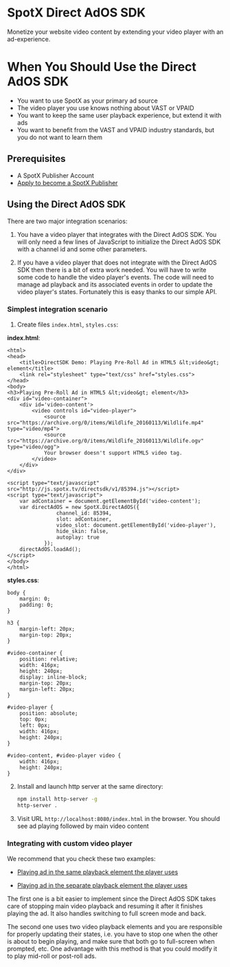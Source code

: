 # SpotX Direct AdOS SDK

 Monetize your website video content by extending your video player with an ad-experience.

# When You Should Use the Direct AdOS SDK

 - You want to use SpotX as your primary ad source
 - The video player you use knows nothing about VAST or VPAID
 - You want to keep the same user playback experience, but extend it with ads
 - You want to benefit from the VAST and VPAID industry standards, but you do not want to learn them

## Prerequisites

* A SpotX Publisher Account
 * [Apply to become a SpotX Publisher](http://www.spotxchange.com/publishers/apply-to-become-a-spotx-publisher/)


## Using the Direct AdOS SDK

  There are two major integration scenarios:

  1. You have a video player that integrates with the Direct AdOS SDK. You will only need a few lines of JavaScript
  to initialize the Direct AdOS SDK with a channel id and some other parameters.

  2. If you have a video player that does not integrate with the Direct AdOS SDK then there is a bit of extra work
  needed. You will have to write some code to handle the video player's events. The code will need to manage ad
  playback and its associated events in order to update the video player's states. Fortunately this is easy thanks
  to our simple API.




### Simplest integration scenario
1. Create files `index.html`, `styles.css`:

  **index.html**:
  ```
  <html>
  <head>
      <title>DirectSDK Demo: Playing Pre-Roll Ad in HTML5 &lt;video&gt; element</title>
      <link rel="stylesheet" type="text/css" href="styles.css">
  </head>
  <body>
  <h3>Playing Pre-Roll Ad in HTML5 &lt;video&gt; element</h3>
  <div id="video-container">
      <div id='video-content'>
          <video controls id="video-player">
              <source src="https://archive.org/0/items/Wildlife_20160113/Wildlife.mp4" type="video/mp4">
              <source src="https://archive.org/0/items/Wildlife_20160113/Wildlife.ogv" type="video/ogg">
              Your browser doesn't support HTML5 video tag.
          </video>
      </div>
  </div>

  <script type="text/javascript" src="http://js.spotx.tv/directsdk/v1/85394.js"></script>
  <script type="text/javascript">
      var adContainer = document.getElementById('video-content');
      var directAdOS = new SpotX.DirectAdOS({
                  channel_id: 85394,
                  slot: adContainer,
                  video_slot: document.getElementById('video-player'),
                  hide_skin: false,
                  autoplay: true
              });
      directAdOS.loadAd();
  </script>
  </body>
  </html>
  ```

  **styles.css**:
  ```
  body {
      margin: 0;
      padding: 0;
  }

  h3 {
      margin-left: 20px;
      margin-top: 20px;
  }

  #video-container {
      position: relative;
      width: 416px;
      height: 240px;
      display: inline-block;
      margin-top: 20px;
      margin-left: 20px;
  }

  #video-player {
      position: absolute;
      top: 0px;
      left: 0px;
      width: 416px;
      height: 240px;
  }

  #video-content, #video-player video {
      width: 416px;
      height: 240px;
  }
  ```

2. Install and launch http server at the same directory:

     ```bash
     npm install http-server -g
     http-server .
     ```

3. Visit URL `http://localhost:8080/index.html` in the browser.
  You should see ad playing followed by main video content


### Integrating with custom video player

  We recommend that you check these two examples:

  - [Playing ad in the same playback element the player uses](https://github.com/spotxmobile/spotx-demo-directadossdk/tree/master/custom_player_single_video_stream)

  - [Playing ad in the separate playback element the player uses](https://github.com/spotxmobile/spotx-demo-directadossdk/tree/master/custom_player_two_video_streams)

  The first one is a bit easier to implement since the Direct AdOS SDK takes care of stopping main video playback and
  resuming it after it finishes playing the ad. It also handles switching to full screen mode and back.

  The second one uses two video playback elements and you are responsible for properly updating their states, i.e. you
  have to stop one when the other is about to begin playing, and make sure that both go to full-screen when prompted,
   etc. One advantage with this method is that you could modify it to play mid-roll or post-roll ads.
